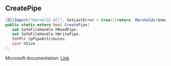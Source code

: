 ## CreatePipe

```csharp
[DllImport("Kernel32.dll", SetLastError = true)][return: MarshalAs(UnmanagedType.Bool)]
public static extern bool CreatePipe(
   out SafeFileHandle hReadPipe,
   out SafeFileHandle hWritePipe,
   IntPtr lpPipeAttributes,
   uint nSize
);
```

Microsoft documentation: [Link](https://docs.microsoft.com/en-us/windows/win32/api/namedpipeapi/nf-namedpipeapi-createpipe)
